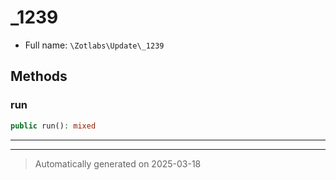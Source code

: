 
# _1239





* Full name: `\Zotlabs\Update\_1239`




## Methods


### run



```php
public run(): mixed
```












***


***
> Automatically generated on 2025-03-18
